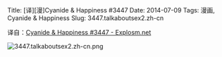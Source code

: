 Title: [译][漫]Cyanide & Happiness #3447
Date: 2014-07-09
Tags: 漫画, Cyanide & Happiness
Slug: 3447.talkaboutsex2.zh-cn

译自：[Cyanide & Happiness #3447 - Explosm.net](http://explosm.net/comics/3447/)


![3447.talkaboutsex2.zh-cn.png](/static/images/comics/3447.talkaboutsex2.zh-cn.png)
